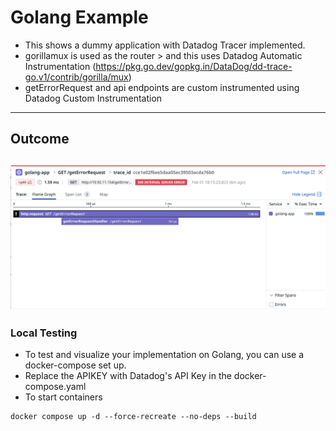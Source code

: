 # Golang Example
- This shows a dummy application with Datadog Tracer implemented.
- gorillamux is used as the router > and this uses Datadog Automatic Instrumentation (https://pkg.go.dev/gopkg.in/DataDog/dd-trace-go.v1/contrib/gorilla/mux)
- getErrorRequest and api endpoints are custom instrumented using Datadog Custom Instrumentation
---
## Outcome
![Example Flame Graph in Datadog](image.png)
---
### Local Testing
- To test and visualize your implementation on Golang, you can use a docker-compose set up. 
- Replace the APIKEY with Datadog's API Key in the docker-compose.yaml
- To start containers
```
docker compose up -d --force-recreate --no-deps --build
```
